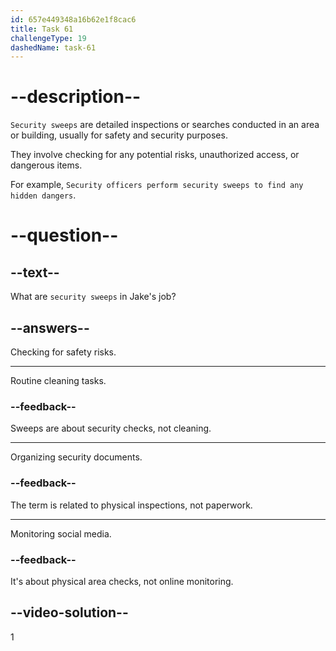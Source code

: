 ```yaml
---
id: 657e449348a16b62e1f8cac6
title: Task 61
challengeType: 19
dashedName: task-61
---
```


# --description--

`Security sweeps` are detailed inspections or searches conducted in an area or building, usually for safety and security purposes. 

They involve checking for any potential risks, unauthorized access, or dangerous items. 

For example, `Security officers perform security sweeps to find any hidden dangers`.

# --question--

## --text--

What are `security sweeps` in Jake's job?

## --answers--

Checking for safety risks.

---

Routine cleaning tasks.

### --feedback--

Sweeps are about security checks, not cleaning.

---

Organizing security documents.

### --feedback--

The term is related to physical inspections, not paperwork.

---

Monitoring social media.

### --feedback--

It's about physical area checks, not online monitoring.

## --video-solution--

1
